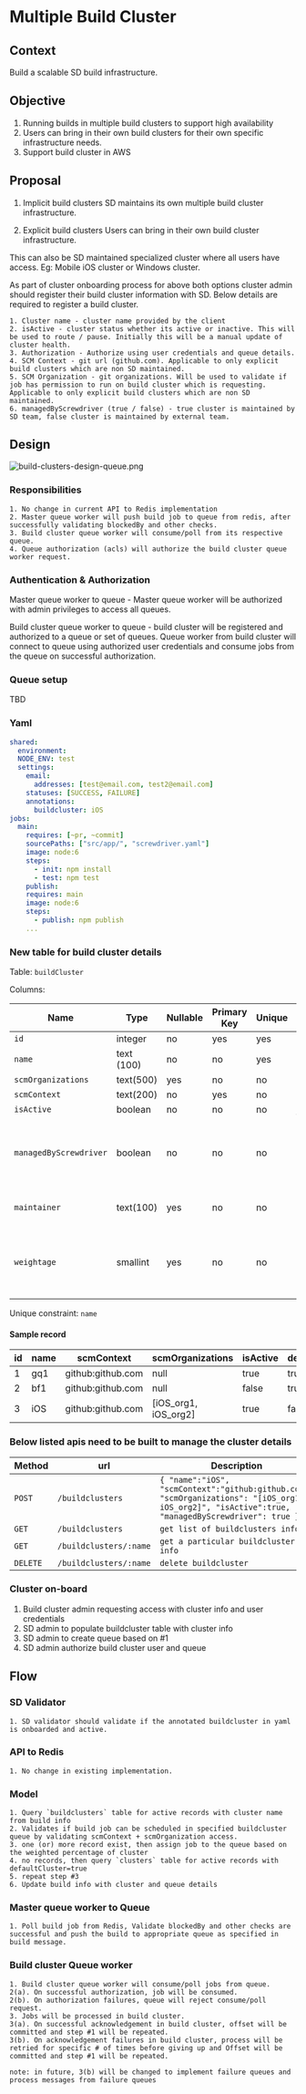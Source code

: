 # Multiple Build Cluster 

## Context

Build a scalable SD build infrastructure. 

## Objective 

1. Running builds in multiple build clusters to support high availability
2. Users can bring in their own build clusters for their own specific infrastructure needs.
3. Support build cluster in AWS

## Proposal

1. Implicit build clusters
	SD maintains its own multiple build cluster infrastructure.

2. Explicit build clusters
	Users can bring in their own build cluster infrastructure. 
	
This can also be SD maintained specialized cluster where all users have access. Eg: Mobile iOS cluster or Windows cluster.
	

As part of cluster onboarding process for above both options cluster admin should register their build cluster information with SD. Below details are required to register a build cluster.

	1. Cluster name - cluster name provided by the client
	2. isActive - cluster status whether its active or inactive. This will be used to route / pause. Initially this will be a manual update of cluster health.
	3. Authorization - Authorize using user credentials and queue details.
	4. SCM Context - git url (github.com). Applicable to only explicit build clusters which are non SD maintained.
	5. SCM Organization - git organizations. Will be used to validate if job has permission to run on build cluster which is requesting. Applicable to only explicit build clusters which are non SD maintained.
	6. managedByScrewdriver (true / false) - true cluster is maintained by SD team, false cluster is maintained by external team.  


## Design

![build-clusters-design-queue.png](diagrams/build-clusters-design-queue.png)


### Responsibilities
	1. No change in current API to Redis implementation  
	2. Master queue worker will push build job to queue from redis, after successfully validating blockedBy and other checks.
	3. Build cluster queue worker will consume/poll from its respective queue.
	4. Queue authorization (acls) will authorize the build cluster queue worker request.


### Authentication & Authorization

Master queue worker to queue - Master queue worker will be authorized with admin privileges to access all queues.  

Build cluster queue worker to queue - build cluster will be registered and authorized to a queue or set of queues. Queue worker from build cluster will connect to queue using authorized user credentials and consume jobs from the queue on successful authorization.   


### Queue setup
TBD

### Yaml 

```yml
shared:
  environment:
  NODE_ENV: test
  settings:
    email:
      addresses: [test@email.com, test2@email.com]
    statuses: [SUCCESS, FAILURE]
    annotations:
      buildcluster: iOS
jobs:
  main:
    requires: [~pr, ~commit]
    sourcePaths: ["src/app/", "screwdriver.yaml"]
    image: node:6
    steps:
      - init: npm install
      - test: npm test
    publish:
    requires: main
    image: node:6
    steps:
      - publish: npm publish
    ...
```


### New table for build cluster details

Table: `buildCluster`

Columns:

| Name | Type | Nullable | Primary Key | Unique | Description
| --- | --- | --- | --- | --- | --- |
| `id` | integer | no | yes | yes | |
| `name` | text (100) | no | no | yes | |
| `scmOrganizations` | text(500) | yes | no | no | |
| `scmContext` | text(200) | no | yes | no | |
| `isActive` | boolean | no | no | no | *false or true* |
| `managedByScrewdriver` | boolean | no | no | no | *true - cluster maintained by SD team, false - cluster maintained by  external team * |
| `maintainer` | text(100) | yes | no | no | cluster admin email for communications |
| `weightage`| smallint | yes | no | no | weighted percentage to route jobs; applicable only to SD cluster; default 100


Unique constraint: `name` 

#### Sample record

| id | name | scmContext | scmOrganizations | isActive | defaultCluster | maintainer | weightage
| --- | --- | --- | --- | --- | --- | --- | ---
| 1 | gq1 | github:github.com | null | true | true | sd@foo.com | 70
| 2 | bf1 | github:github.com | null | false | true | sd@foo.com | 30
| 3 | iOS | github:github.com | [iOS_org1, iOS_org2] | true | false | ios@foo.com | 100

### Below listed apis need to be built to manage the cluster details

| Method | url | Description
| --- | --- | ---
| `POST` | ` /buildclusters ` | ` { "name":"iOS", "scmContext":"github:github.com", "scmOrganizations": "[iOS_org1, iOS_org2]", "isActive":true, "managedByScrewdriver": true } `
| `GET` | `	/buildclusters ` | ` get list of buildclusters info `
| `GET` | `	/buildclusters/:name ` | ` get a particular buildcluster info `
| `DELETE` | ` /buildclusters/:name ` | ` delete buildcluster `


### Cluster on-board

1. Build cluster admin requesting access with cluster info and user credentials
2. SD admin to populate buildcluster table with cluster info 
3. SD admin to create queue based on #1
4. SD admin authorize build cluster user and queue 


## Flow
### SD Validator

	1. SD validator should validate if the annotated buildcluster in yaml is onboarded and active. 
	
### API to Redis

	1. No change in existing implementation.

### Model

	1. Query `buildclusters` table for active records with cluster name from build info 
	2. Validates if build job can be scheduled in specified buildcluster queue by validating scmContext + scmOrganization access. 
	3. one (or) more record exist, then assign job to the queue based on the weighted percentage of cluster
	4. no records, then query `clusters` table for active records with defaultCluster=true
	5. repeat step #3
	6. Update build info with cluster and queue details

### Master queue worker to Queue 

	1. Poll build job from Redis, Validate blockedBy and other checks are successful and push the build to appropriate queue as specified in build message.

### Build cluster Queue worker   
    
	1. Build cluster queue worker will consume/poll jobs from queue. 
	2(a). On successful authorization, job will be consumed. 
	2(b). On authorization failures, queue will reject consume/poll request.
	3. Jobs will be processed in build cluster.
	3(a). On successful acknowledgement in build cluster, offset will be committed and step #1 will be repeated.
	3(b). On acknowledgement failures in build cluster, process will be retried for specific # of times before giving up and Offset will be committed and step #1 will be repeated.

	note: in future, 3(b) will be changed to implement failure queues and process messages from failure queues